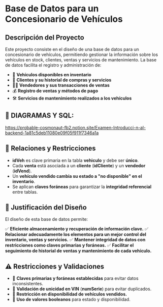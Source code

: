 # Base de Datos para un Concesionario de Vehículos

## Descripción del Proyecto

Este proyecto consiste en el diseño de una base de datos para un concesionario de vehículos, permitiendo gestionar la información sobre los vehículos en stock, clientes, ventas y servicios de mantenimiento. La base de datos facilita el registro y administración de:

- 🚗 **Vehículos disponibles en inventario**
- 👤 **Clientes y su historial de compras y servicios**
- 👨‍💼 **Vendedores y sus transacciones de ventas**
- 💰 **Registro de ventas y métodos de pago**
- 🛠️ **Servicios de mantenimiento realizados a los vehículos**

## 📌 DIAGRAMAS Y SQL:

https://probable-cosmonaut-fb2.notion.site/Examen-Introducci-n-al-backend-1a81c5deb11080e09f05f911f7346a1a


## 🔗 Relaciones y Restricciones

- **idVeh** es clave primaria en la tabla **vehiculo** y debe ser **único**.
- Cada **venta** está asociada a un **cliente** (**idCliente**) y un **vendedor** (**idVend**).
- Un **vehículo vendido cambia su estado a "no disponible" en el inventario**.
- Se aplican **claves foráneas** para garantizar la **integridad referencial** entre tablas.

## 📖 Justificación del Diseño

El diseño de esta base de datos permite:

✅ **Eficiente almacenamiento y recuperación de información clave.**
✅ **Relacionar adecuadamente los elementos para un mejor control del inventario, ventas y servicios.**
✅ **Mantener integridad de datos con restricciones como claves primarias y foráneas.**
✅ **Facilitar el seguimiento de historial de ventas y mantenimiento de cada vehículo.**

## ⚠️ Restricciones y Validaciones

- 🔹 **Claves primarias y foráneas establecidas** para evitar datos inconsistentes.
- 🔹 **Validación de unicidad en VIN** (**numSerie**) para evitar duplicados.
- 🔹 **Restricción en disponibilidad de vehículos vendidos.**
- 🔹 **Uso de valores booleanos** para estado y disponibilidad.

